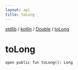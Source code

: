 ```yaml
---
layout: api
title: toLong
---
```

[stdlib](../../index.html) / [kotlin](../index.html) / [Double](index.html) / [toLong](toLong.html)

# toLong

```
open public fun toLong(): Long
```
